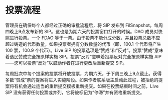 # 投票流程

管理员在确保每个人都经过正确的审批流程后，将 SIP 发布到 FilSnapshot。每周四晚上9点发布新的 SIP。这也是为期六天的投票窗口打开的时候。DAO 成员对快照进行投票。一个 FDAO 等于一票。由于投票不能分成分数，并且投票总数不应超过铸造的代币数量，如果投票者拥有分数数量的代币（即，100.1 个代币将产生100 票，100.9 个代币）。Live SIP 的投票选项是“赞成”和“反对”。投票“赞成”意味着选民赞成完全按原样实施 SIP。投票“反对”意味着投票反对完全按原样实施 AIP——您可以投票“反对”以鼓励作者在进行更改后重新提交 SIP。

每周批次中每个提案的投票将开放投票，为期六天，于下周三晚上9点截止。获得多数“赞成”票的提案将进入实施阶段。如果作者联系版主启动此过程，被拒绝的提案将有机会通过适当的重新提交模板重新提交。如果在投票结束时间之前，Live SIP 没有获得任何投票或并列，它将被标记为“停滞”并有资格重新提交。

